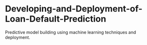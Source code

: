 # Developing-and-Deployment-of-Loan-Default-Prediction
Predictive model building using machine learning techniques and deployment.
